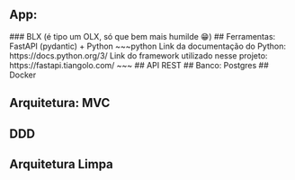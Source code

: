 <h2>App:</h2> ### BLX (é tipo um OLX, só que bem mais humilde 😁)
## Ferramentas: FastAPI (pydantic) + Python
~~~python
Link da documentação do Python: https://docs.python.org/3/
Link do framework utilizado nesse projeto: https://fastapi.tiangolo.com/
~~~
## API REST
## Banco: Postgres
## Docker

## Arquitetura: MVC
## DDD 
## Arquitetura Limpa
